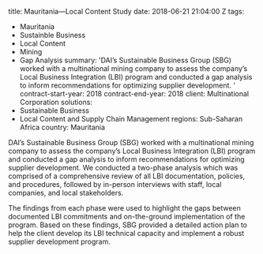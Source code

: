
title: Mauritania—Local Content Study
date: 2018-06-21 21:04:00 Z
tags:
- Mauritania
- Sustainble Business
- Local Content
- Mining
- Gap Analysis
summary: 'DAI’s Sustainable Business Group (SBG) worked with a multinational mining
  company to assess the company’s Local Business Integration (LBI) program and conducted
  a gap analysis to inform recommendations for optimizing supplier development. '
contract-start-year: 2018
contract-end-year: 2018
client: Multinational Corporation
solutions:
- Sustainable Business
- Local Content and Supply Chain Management
regions: Sub-Saharan Africa
country: Mauritania


DAI’s Sustainable Business Group (SBG) worked with a multinational mining company to assess the company’s Local Business Integration (LBI) program and conducted a gap analysis to inform recommendations for optimizing supplier development. We conducted a two-phase analysis which was comprised of a comprehensive review of all LBI documentation, policies, and procedures, followed by in-person interviews with staff, local companies, and local stakeholders.

The findings from each phase were used to highlight the gaps between documented LBI commitments and on-the-ground implementation of the program. Based on these findings, SBG provided a detailed action plan to help the client develop its LBI technical capacity and implement a robust supplier development program.
